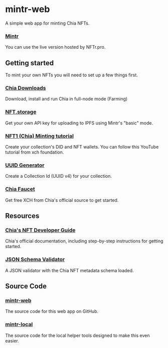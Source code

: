 # mintr-web
A simple web app for minting Chia NFTs.


### [Mintr](https://NFTr.pro/mintr)
You can use the live version hosted by NFTr.pro.

## Getting started

To mint your own NFTs you will need to set up a few things first.

### [Chia Downloads](https://chia.net/download)

Download, install and run Chia in full-node mode (Farming)


### [NFT.storage](https://nft.storage)
Get your own API key for uploading to IPFS using Mintr's "basic" mode.


### [NFT1 (Chia) Minting tutorial](https://www.youtube.com/watch?v=582v0wSsoiU)

Create your collection's DID and NFT wallets. You can follow this YouTube tutorial from xch foundation.


### [UUID Generator](https://www.uuidgenerator.net/version4)

Create a Collection Id (UUID v4) for your collection.



### [Chia Faucet](https://faucet.chia.net/)

Get free XCH from Chia's official source to get started.



## Resources

### [Chia's NFT Developer Guide](https://devs.chia.net/guides/nft-developer-guide/)

Chia's official documentation, including step-by-step instructions for getting started.


### [JSON Schema Validator](https://jsonschemavalidator.net/s/0Aw7Bmlb)

A JSON validator with the Chia NFT metadata schema loaded.



## Source Code

### [mintr-web](https://github.com/NFTr/mintr-web)

The source code for this web app on GitHub.


### [mintr-local](https://github.com/NFTr/mintr-local)

The source code for the local helper tools designed to make this even easier.
